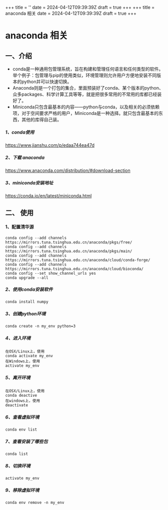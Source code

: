 +++
title = ''
date = 2024-04-12T09:39:39Z
draft = true
+++
+++
title = anaconda 相关
date = 2024-04-12T09:39:39Z
draft = true
+++
# anaconda 相关
## 一、介绍
- conda是一种通用包管理系统，旨在构建和管理任何语言和任何类型的软件。举个例子：包管理与pip的使用类似，环境管理则允许用户方便地安装不同版本的python并可以快速切换。
- Anaconda则是一个打包的集合，里面预装好了conda、某个版本的python、众多packages、科学计算工具等等，就是把很多常用的不常用的库都已经装好了。
- Miniconda只包含最基本的内容——python与conda，以及相关的必须依赖项，对于空间要求严格的用户，Miniconda是一种选择。就只包含最基本的东西，其他的库得自己装。
##### 1、conda使用
https://www.jianshu.com/p/edaa744ea47d
##### 2、下载 anaconda
https://www.anaconda.com/distribution/#download-section
##### 3、miniconda安装地址
https://conda.io/en/latest/miniconda.html
## 二、 使用
#### 1、配置清华源
```
conda config --add channels https://mirrors.tuna.tsinghua.edu.cn/anaconda/pkgs/free/
conda config --add channels https://mirrors.tuna.tsinghua.edu.cn/anaconda/pkgs/main/
conda config --add channels https://mirrors.tuna.tsinghua.edu.cn/anaconda/cloud/conda-forge/
conda config --add channels https://mirrors.tuna.tsinghua.edu.cn/anaconda/cloud/bioconda/
conda config --set show_channel_urls yes
conda upgrade --all
```
##### 2、使用conda安装软件
```
conda install numpy
```
##### 3、创建python环境
```
conda create -n my_env python=3
```
##### 4、进入环境
```
在OSX/Linux上，使用
conda activate my_env
在Windows上，使用
activate my_env
```
##### 5、离开环境
```
在OSX/Linux上，使用
conda deactive
在windows上，使用
deactivate
```
##### 6、查看虚拟环境
```
conda env list
```
##### 7、查看安装了哪些包
```
conda list
```
##### 8、切换环境
```
activate my_env
```
##### 9、移除虚拟环境
```
conda env remove -n my_env
```
